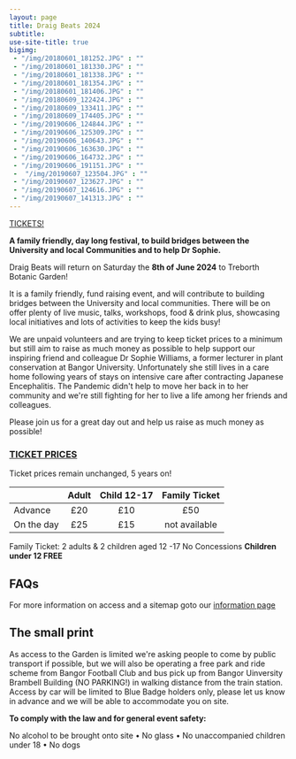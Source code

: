 ```yaml
---
layout: page
title: Draig Beats 2024
subtitle: 
use-site-title: true
bigimg:
 - "/img/20180601_181252.JPG" : ""
 - "/img/20180601_181330.JPG" : ""
 - "/img/20180601_181338.JPG" : ""
 - "/img/20180601_181354.JPG" : ""
 - "/img/20180601_181406.JPG" : ""
 - "/img/20180609_122424.JPG" : ""
 - "/img/20180609_133411.JPG" : ""
 - "/img/20180609_174405.JPG" : ""
 - "/img/20190606_124844.JPG" : ""
 - "/img/20190606_125309.JPG" : ""
 - "/img/20190606_140643.JPG" : ""
 - "/img/20190606_163630.JPG" : ""
 - "/img/20190606_164732.JPG" : ""
 - "/img/20190606_191151.JPG" : ""
 -  "/img/20190607_123504.JPG" : ""
 - "/img/20190607_123627.JPG" : ""
 - "/img/20190607_124616.JPG" : ""
 - "/img/20190607_141313.JPG" : ""
---
```



[TICKETS!](https://draigbeats2024.eventbrite.co.uk/)


**A family friendly, day long festival, to build bridges between the University and local Communities and to help Dr Sophie.**

Draig Beats will return on Saturday the **8th of June 2024** to Treborth Botanic Garden!

It is a family friendly, fund raising event, and will contribute to building bridges between the University and local communities. There will be on offer plenty of live music, talks, workshops, food & drink plus, showcasing local initiatives and lots of activities to keep the kids busy!

We are unpaid volunteers and are trying to keep ticket prices to a minimum but still aim to raise as much money as possible to help support our inspiring friend and colleague Dr Sophie Williams, a former lecturer in plant conservation at Bangor University. Unfortunately she still lives in a care home following years of stays on intensive care after contracting Japanese Encephalitis. The Pandemic didn't help to move her back in to her community and we're still fighting for her to live a life among her friends and colleagues.

Please join us for a great day out and help us raise as much money as possible!


### [TICKET PRICES](https://draigbeats2024.eventbrite.co.uk/)

Ticket prices remain unchanged, 5 years on!

|           | **Adult**        | **Child 12-17** | **Family Ticket**|
|-----------|:----------------:|:---------------:|:----------------:|
|Advance    | £20              | £10             | £50              |
|On the day | £25              | £15             | not available    |

Family Ticket: 2 adults & 2 children aged 12 -17
No Concessions
**Children under 12 FREE**
 
## FAQs
For more information on access and a sitemap goto our [information page](/infos)

## The small print

As access to the Garden is limited we're asking people to come by public transport if possible, but we will also be operating a free park and ride scheme from Bangor Football Club and bus pick up from Bangor Uinversity Brambell Building (NO PARKING!) in walking distance from the train station. Access by car will be limited to Blue Badge holders only, please let us know in advance and we will be able to accommodate you on site.

**To comply with the law and for general event safety:**

No alcohol to be brought onto site • No glass • No unaccompanied children under 18 • No dogs
